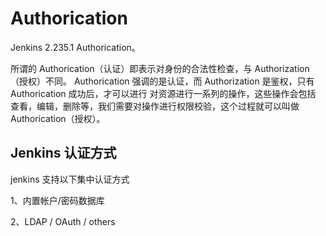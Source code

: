 # Authorication

Jenkins 2.235.1 Authorication。

所谓的 Authorication（认证）即表示对身份的合法性检查，与 Authorization（授权）不同。
Authorication 强调的是认证，而 Authorization 是鉴权，只有 Authorication 成功后，才可以进行
对资源进行一系列的操作，这些操作会包括 查看，编辑，删除等，我们需要对操作进行权限校验，这个过程就可以叫做 Authorication（授权）。

## Jenkins 认证方式

jenkins 支持以下集中认证方式

1、内置帐户/密码数据库

2、LDAP / OAuth / others
